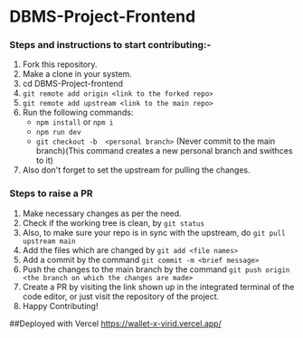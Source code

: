 
# DBMS-Project-Frontend
### Steps and instructions to start contributing:-
1. Fork this repository.
2. Make a clone in your system.
3. cd DBMS-Project-frontend
4. `git remote add origin <link to the forked repo>`
5. `git remote add upstream <link to the main repo>`
5. Run the following commands:
   - `npm install`  or `npm i`
   - `npm run dev`
   - `git checkout -b  <personal branch>` (Never commit to the main branch)(This command creates a new  personal branch and swithces to it)
6. Also don't forget to set the upstream for pulling the changes.
###  Steps to raise a PR
1. Make necessary changes as per the need.
2. Check if the working tree is clean, by `git status`
3. Also, to make sure your repo is in sync with the upstream,  do `git pull upstream main`
4. Add the files which are changed by   `git add <file names>`
5. Add a commit by the command `git commit -m <brief message>`
6. Push the changes to the main branch by the command `git push origin <the branch on which the changes are made>`
7. Create  a PR by visiting the link shown up in the integrated terminal of the code editor, or just visit the repository of the project.
8. Happy Contributing!

##Deployed with Vercel
https://wallet-x-virid.vercel.app/

